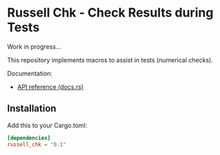 # Russell Chk - Check Results during Tests

Work in progress...

This repository implements macros to assist in tests (numerical checks).

Documentation:

- [API reference (docs.rs)](https://docs.rs/russell_chk)

## Installation

Add this to your Cargo.toml:

```toml
[dependencies]
russell_chk = "0.1"
```
